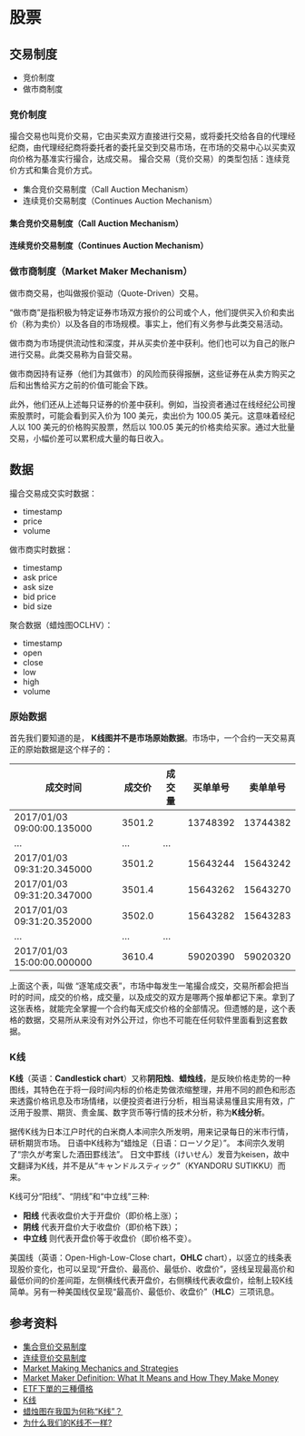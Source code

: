 # 股票

## 交易制度

- 竞价制度
- 做市商制度

### 竞价制度

撮合交易也叫竞价交易，它由买卖双方直接进行交易，或将委托交给各自的代理经纪商，由代理经纪商将委托者的委托呈交到交易市场，在市场的交易中心以买卖双向价格为基准实行撮合，达成交易。 撮合交易（竞价交易）的类型包括：连续竞价方式和集合竞价方式。

- 集合竞价交易制度（Call Auction Mechanism）
- 连续竞价交易制度（Continues Auction Mechanism）

#### 集合竞价交易制度（Call Auction Mechanism）

#### 连续竞价交易制度（Continues Auction Mechanism）

### 做市商制度（Market Maker Mechanism）

做市商交易，也叫做报价驱动（Quote-Driven）交易。

“做市商”是指积极为特定证券市场双方报价的公司或个人，他们提供买入价和卖出价（称为卖价）以及各自的市场规模。事实上，他们有义务参与此类交易活动。

做市商为市场提供流动性和深度，并从买卖价差中获利。他们也可以为自己的账户进行交易。此类交易称为自营交易。

做市商因持有证券（他们为其做市）的风险而获得报酬，这些证券在从卖方购买之后和出售给买方之前的价值可能会下跌。

此外，他们还从上述每只证券的价差中获利。例如，当投资者通过在线经纪公司搜索股票时，可能会看到买入价为 100 美元，卖出价为 100.05 美元。这意味着经纪人以 100 美元的价格购买股票，然后以 100.05 美元的价格卖给买家。通过大批量交易，小幅价差可以累积成大量的每日收入。

## 数据

撮合交易成交实时数据：

- timestamp
- price
- volume

做市商实时数据：

- timestamp
- ask price
- ask size
- bid price
- bid size

聚合数据（蜡烛图OCLHV）：

- timestamp
- open
- close
- low
- high
- volume

### 原始数据

首先我们要知道的是， **K线图并不是市场原始数据**。市场中，一个合约一天交易真正的原始数据是这个样子的：

| 成交时间	                          | 成交价	    | 成交量	 | 买单单号	    | 卖单单号     |
|--------------------------------|---------|------|----------|----------|
| 2017/01/03 09:00:00.135000	    | 3501.2	 |      | 13748392 | 13744382 |
| …	                             | …       | …    |          |          |
| 2017/01/03 09:31:20.345000	    | 3501.2	 |      | 15643244 | 15643242 |
| 2017/01/03 09:31:20.347000		   | 3501.4  |      | 15643262 | 15643270 |
| 2017/01/03 09:31:20.352000			  | 3502.0  |      | 15643282 | 15643283 |
| …			                           | …       | …    |          |          |
| 2017/01/03 15:00:00.000000				 | 3610.4  |      | 59020390 | 59020320 |

上面这个表，叫做 “逐笔成交表”，市场中每发生一笔撮合成交，交易所都会把当时的时间，成交的价格，成交量，以及成交的双方是哪两个报单都记下来。拿到了这张表格，就能完全掌握一个合约每天成交价格的全部情况。但遗憾的是，这个表格的数据，交易所从来没有对外公开过，你也不可能在任何软件里面看到这套数据。

### K线

**K线**（英语：**Candlestick chart**）又称**阴阳烛**、**蜡烛线**，是反映价格走势的一种图线，其特色在于将一段时间内标的价格走势做浓缩整理，并用不同的颜色和形态来透露价格讯息及市场情绪，以便投资者进行分析，相当易读易懂且实用有效，广泛用于股票、期货、贵金属、数字货币等行情的技术分析，称为**K线分析**。

据传K线为日本江户时代的白米商人本间宗久所发明，用来记录每日的米市行情，研析期货市场。 日语中K线称为“蜡烛足（日语：ローソク足）”。 本间宗久发明了“宗久が考案した酒田罫线法”。 日文中罫线（けいせん）发音为keisen，故中文翻译为K线，并不是从“キャンドルスティック”（KYANDORU SUTIKKU）而来。

K线可分“阳线”、“阴线”和“中立线”三种:

- **阳线** 代表收盘价大于开盘价（即价格上涨）；
- **阴线** 代表开盘价大于收盘价（即价格下跌）；
- **中立线** 则代表开盘价等于收盘价（即价格不变）。

美国线（英语：Open-High-Low-Close chart，**OHLC** chart），以竖立的线条表现股价变化，也可以呈现“开盘价、最高价、最低价、收盘价”，竖线呈现最高价和最低价间的价差间距，左侧横线代表开盘价，右侧横线代表收盘价，绘制上较K线简单。另有一种美国线仅呈现“最高价、最低价、收盘价”（**HLC**）三项讯息。

## 参考资料

- [集合竞价交易制度](https://wiki.mbalib.com/wiki/%E9%9B%86%E5%90%88%E7%AB%9E%E4%BB%B7%E4%BA%A4%E6%98%93%E5%88%B6%E5%BA%A6)
- [连续竞价交易制度](https://wiki.mbalib.com/wiki/%E8%BF%9E%E7%BB%AD%E7%AB%9E%E4%BB%B7%E4%BA%A4%E6%98%93%E5%88%B6%E5%BA%A6)
- [Market Making Mechanics and Strategies](https://medium.com/blockapex/market-making-mechanics-and-strategies-4daf2122121c)
- [Market Maker Definition: What It Means and How They Make Money](https://www.investopedia.com/terms/m/marketmaker.asp)
- [ETF下單的三種價格](https://pgfinnote.com/etf-bid-market-ask-price/)
- [K线](https://zh.wikipedia.org/zh-cn/K%E7%BA%BF)
- [蜡烛图在我国为何称“K线”？](https://finance.sina.cn/2022-02-05/detail-ikyakumy4305334.d.html)
- [为什么我们的K线不一样?](https://www.shinnytech.com/blog/why-our-kline-different/)
